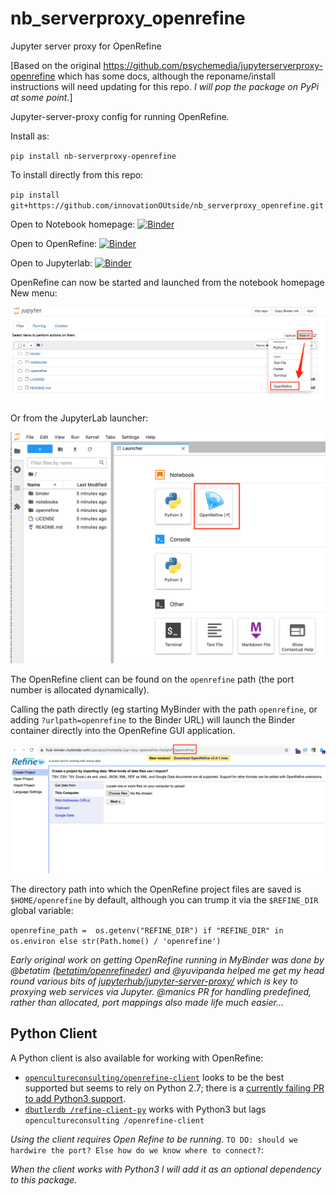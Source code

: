 # nb_serverproxy_openrefine
Jupyter server proxy for OpenRefine

[Based on the original https://github.com/psychemedia/jupyterserverproxy-openrefine which has some docs, although the reponame/install instructions will need updating for this repo. *I will pop the package on PyPi at some point.*]

Jupyter-server-proxy config for running OpenRefine.

Install as:

`pip install nb-serverproxy-openrefine`

To install directly from this repo:

`pip install git+https://github.com/innovationOUtside/nb_serverproxy_openrefine.git`

Open to Notebook homepage: [![Binder](https://mybinder.org/badge_logo.svg)](https://mybinder.org/v2/gh/innovationOUtside/nb_serverproxy_openrefine/main)

Open to OpenRefine: [![Binder](https://mybinder.org/badge_logo.svg)](https://mybinder.org/v2/gh/innovationOUtside/nb_serverproxy_openrefine/main?urlpath=nb_openrefine)

Open to Jupyterlab: [![Binder](https://mybinder.org/badge_logo.svg)](https://mybinder.org/v2/gh/innovationOUtside/nb_serverproxy_openrefine/main?urlpath=lab)

OpenRefine can now be started and launched from the notebook homepage New menu:

![](images/openrefine_new.png)

Or from the JupyterLab launcher:

![](images/openrefine_lab.png)

The OpenRefine client can be found on the `openrefine` path (the port number is allocated dynamically).

Calling the path directly (eg starting MyBinder with the path `openrefine`, or adding `?urlpath=openrefine` to the Binder URL) will launch the Binder container directly into the OpenRefine GUI application.

![](images/OpenRefine_binder.png)

The directory path into which the OpenRefine project files are saved is `$HOME/openrefine` by default, although you can trump it via the `$REFINE_DIR` global variable:

`openrefine_path =  os.getenv("REFINE_DIR") if "REFINE_DIR" in os.environ else str(Path.home() / 'openrefine')`

*Early original work on getting OpenRefine running in MyBinder was done by @betatim ([betatim/openrefineder](https://github.com/betatim/openrefineder)) and @yuvipanda helped me get my head round various bits of [jupyterhub/jupyter-server-proxy/](https://github.com/jupyterhub/jupyter-server-proxy/) which is key to proxying web services via Jupyter. @manics PR for handling predefined, rather than allocated, port mappings also made life much easier...*

## Python Client

A Python client is also available for working with OpenRefine:

- [`opencultureconsulting/openrefine-client`](https://github.com/opencultureconsulting/openrefine-client) looks to be the best supported but seems to rely on Python 2.7; there is a [currently failing PR to add Python3 support](https://github.com/opencultureconsulting/openrefine-client/pull/8).
- [`dbutlerdb /refine-client-py`](git+https://github.com/dbutlerdb/refine-client-py) works with Python3 but lags `opencultureconsulting /openrefine-client`

*Using the client requires Open Refine to be running.* `TO DO: should we hardwire the port? Else how do we know where to connect?`:

*When the client works with Python3 I will add it as an optional dependency to this package.*

